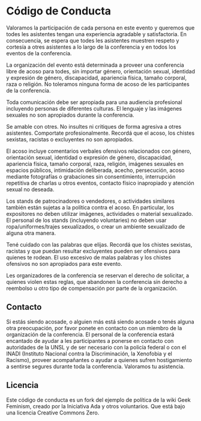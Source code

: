 # Código de Conducta

Valoramos la participación de cada persona en este evento y queremos que todes les asistentes tengan una experiencia agradable y satisfactoria. En consecuencia, se espera que todes les asistentes muestren respeto y cortesía a otres asistentes a lo largo de la conferencia y en todos los eventos de la conferencia.


La organización del evento está determinada a proveer una conferencia libre de acoso para todes, sin importar género, orientación sexual, identidad y expresión de género, discapacidad, apariencia física, tamaño corporal, raza o religión. No toleramos ninguna forma de acoso de les participantes de la conferencia.

Toda comunicación debe ser apropiada para una audiencia profesional incluyendo personas de diferentes culturas. El lenguaje y las imágenes sexuales no son apropiados durante la conferencia.

Se amable con otres. No insultes ni critiques de forma agresiva a otres asistentes. Comportate profesionalmente. Recordá que el acoso, los chistes sexistas, racistas o excluyentes no son apropiados.

El acoso incluye comentarios verbales ofensivos relacionados con género, orientación sexual, identidad o expresión de género, discapacidad, apariencia física, tamaño corporal, raza, religión, imágenes sexuales en espacios públicos, intimidación deliberada, acecho, persecución, acoso mediante fotografías o grabaciones sin consentimiento, interrupción repetitiva de charlas u otros eventos, contacto físico inapropiado y atención sexual no deseada.

Los stands de patrocinadores o vendedores, o actividades similares también están sujetas a la política contra el acoso. En particular, los expositores no deben utilizar imágenes, actividades o material sexualizado. El personal de los stands (incluyendo voluntaries) no deben usar ropa/uniformes/trajes sexualizados, o crear un ambiente sexualizado de alguna otra manera.

Tené cuidado con las palabras que elijas. Recordá que los chistes sexistas, racistas y que puedan resultar excluyentes pueden ser ofensivos para quienes te rodean. El uso excesivo de malas palabras y los chistes ofensivos no son apropiados para este evento.

Les organizadores de la conferencia se reservan el derecho de solicitar, a quienes violen estas reglas, que abandonen la conferencia sin derecho a reembolso u otro tipo de compensación por parte de la organización.

## Contacto

Si estás siendo acosade, o alguien más está siendo acosade o tenés alguna otra preocupación, por favor ponete en contacto con un miembro de la organización de la conferencia. El personal de la conferencia estará encantado de ayudar a les participantes a ponerse en contacto con autoridades de la UNSL y de ser necesario con la policía federal o con el INADI (Instituto Nacional contra la Discriminación, la Xenofobia y el Racismo), proveer acompañantes o ayudar a quienes sufren hostigamiento a sentirse segures durante toda la conferencia. Valoramos tu asistencia.

## Licencia

Este código de conducta es un fork  del ejemplo de política de la wiki Geek Feminism, creado por la Iniciativa Ada y otros voluntarios. Que está bajo una licencia Creative Commons Zero.
